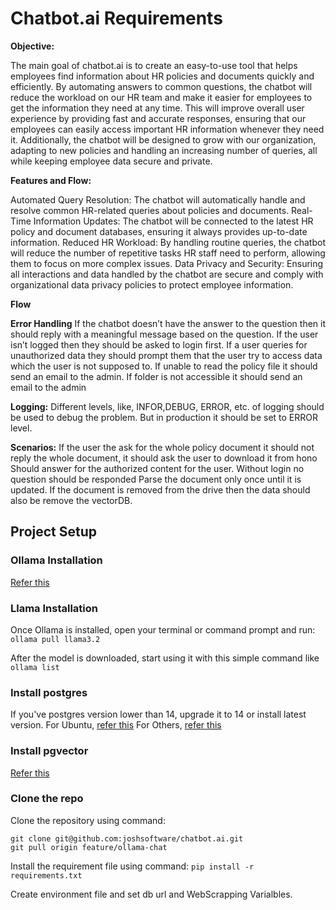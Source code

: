 # Chatbot.ai Requirements

**Objective:**

The main goal of chatbot.ai is to create an easy-to-use tool that helps employees find information about HR policies and documents quickly and efficiently. By automating answers to common questions, the chatbot will reduce the workload on our HR team and make it easier for employees to get the information they need at any time. This will improve overall user experience by providing fast and accurate responses, ensuring that our employees can easily access important HR information whenever they need it. Additionally, the chatbot will be designed to grow with our organization, adapting to new policies and handling an increasing number of queries, all while keeping employee data secure and private.

**Features and Flow:**

Automated Query Resolution:
The chatbot will automatically handle and resolve common HR-related queries about policies and documents.
Real-Time Information Updates:
The chatbot will be connected to the latest HR policy and document databases, ensuring it always provides up-to-date information.
Reduced HR Workload:
By handling routine queries, the chatbot will reduce the number of repetitive tasks HR staff need to perform, allowing them to focus on more complex issues.
Data Privacy and Security:
Ensuring all interactions and data handled by the chatbot are secure and comply with organizational data privacy policies to protect employee information.


**Flow**


**Error Handling**
If the chatbot doesn’t have the answer to the question then it should reply with a meaningful message based on the question.
If the user isn’t logged then they should be asked to login first.
If a user queries for unauthorized data they should prompt them that the user try to access data which the user is not supposed to.
If unable to read the policy file it should send an email to the admin.
If folder is not accessible it should send an email to the admin

**Logging:**
Different levels, like, INFOR,DEBUG, ERROR, etc. of logging should be used to debug the problem. But in production it should be set to ERROR level.


**Scenarios:**
If the user the ask for the whole policy document it should not reply the whole document, it should ask the user to download it from hono
Should answer for the authorized content for the user.
Without login no question should be responded
Parse the document only once until it is updated.
If the document is removed from the drive then the data should also be remove the vectorDB.

## Project Setup

### Ollama Installation 

[Refer this](https://ollama.com/download)

### Llama Installation

Once Ollama is installed, open your terminal or command prompt and run:
``` ollama pull llama3.2 ```

After the model is downloaded, start using it with this simple command like `ollama list`

### Install postgres 
If you've postgres version lower than 14, upgrade it to 14 or install latest version.
For Ubuntu, [refer this](https://www.digitalocean.com/community/tutorials/how-to-install-and-use-postgresql-on-ubuntu-14-04)
For Others, [refer this](https://www.postgresql.org/download/)

### Install pgvector
[Refer this](https://github.com/pgvector/pgvector)

### Clone the repo
Clone the repository using command:
```
git clone git@github.com:joshsoftware/chatbot.ai.git 
git pull origin feature/ollama-chat
``` 
Install the requirement file using command: `pip install -r requirements.txt`

Create environment file and set db url and WebScrapping Varialbles.

